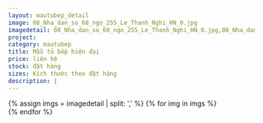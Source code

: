```yaml
---
layout: mautubep_detail
image: 08_Nha_dan_so_68_ngo_255_Le_Thanh_Nghi_HN_0.jpg
imagedetail: 08_Nha_dan_so_68_ngo_255_Le_Thanh_Nghi_HN_0.jpg,08_Nha_dan_so_68_ngo_255_Le_Thanh_Nghi_HN_1.jpg,08_Nha_dan_so_68_ngo_255_Le_Thanh_Nghi_HN_2.jpg,08_Nha_dan_so_68_ngo_255_Le_Thanh_Nghi_HN_3.jpg
project:
category: mautubep
title: Mẫu tủ bếp hiện đại
price: liên hệ
stock: đặt hàng
sizes: Kích thước theo đặt hàng
description: |
---
```

<section class="no-padding" id="two">
	<div class="container-fluid">
	<div class="row-no-gutters">
	{% assign imgs = imagedetail | split: ',' %}
	{% for img in imgs %}
	   <div class="col-lg-6 col-sm-6 col-md-6"> 
			<a href="#" class="portfolio-box">
			<img src="{{site.baseurl}}/assets/images/tubep/{{img}}" class="image main" alt="">
			</a>
		</div>
	{% endfor %}			
	</div>
	</div>
</section>
